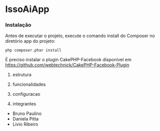 IssoAiApp
=======

### Instalação

Antes de executar o projeto, execute o comando install do Composer no diretório app do projeto:

    php composer.phar install

É preciso instalar o plugin CakePHP-Facebook disponível em <https://github.com/webtechnick/CakePHP-Facebook-Plugin>

1. estrutura
 
2. funcionalidades
 
3. configuracao
 
4. integrantes
 - Bruno Paulino
 - Daniela Pitta
 - Livio Ribeiro


